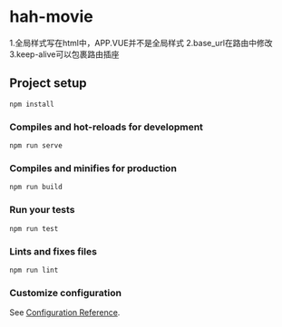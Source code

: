 # hah-movie
1.全局样式写在html中，APP.VUE并不是全局样式
2.base_url在路由中修改
3.keep-alive可以包裹路由插座
## Project setup
```
npm install
```

### Compiles and hot-reloads for development
```
npm run serve
```

### Compiles and minifies for production
```
npm run build
```

### Run your tests
```
npm run test
```

### Lints and fixes files
```
npm run lint
```

### Customize configuration
See [Configuration Reference](https://cli.vuejs.org/config/).
